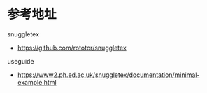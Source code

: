 # 参考地址
snuggletex
- https://github.com/rototor/snuggletex

useguide
- https://www2.ph.ed.ac.uk/snuggletex/documentation/minimal-example.html

